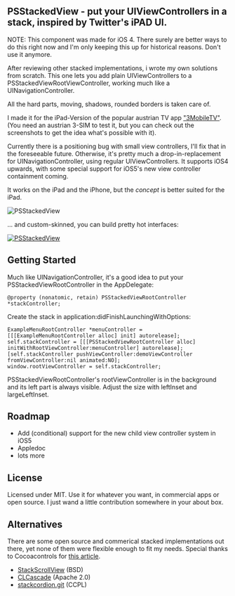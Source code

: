 ## PSStackedView - put your UIViewControllers in a stack, inspired by Twitter's iPAD UI.


NOTE: This component was made for iOS 4. There surely are better ways to do this right now and I'm only keeping this up for historical reasons. Don't use it anymore.




After reviewing other stacked implementations, i wrote my own solutions from scratch.
This one lets you add plain UIViewControllers to a PSStackedViewRootViewController, working much like a UINavigationController.

All the hard parts, moving, shadows, rounded borders is taken care of.

I made it for the iPad-Version of the popular austrian TV app ["3MobileTV"](http://itunes.apple.com/at/app/3mobiletv/id404154552?mt=8).
(You need an austrian 3-SIM to test it, but you can check out the screenshots to get the idea what's possible with it).

Currently there is a positioning bug with small view controllers, I'll fix that in the foreseeable future. Otherwise, it's pretty much a drop-in-replacement for UINavigationController, using regular UIViewControllers. It supports iOS4 upwards, with some special support for iOS5's new view controller containment coming.

It works on the iPad and the iPhone, but the _concept_ is better suited for the iPad.

![PSStackedView](http://f.cl.ly/items/2O1p18263a2Q27223R3h/Screen%20Shot%202011-11-01%20at%206.03.02%20PM.png)

... and custom-skinned, you can build pretty hot interfaces:

[![PSStackedView](http://f.cl.ly/items/2Z0w0D1P0y1h2N1V3d1t/mzl.svmxiutd.png)](http://itunes.apple.com/at/app/3mobiletv/id404154552?mt=8)

## Getting Started

Much like UINavigationController, it's a good idea to put your PSStackedViewRootController in the AppDelegate:

```objc
@property (nonatomic, retain) PSStackedViewRootController *stackController;
```

Create the stack in application:didFinishLaunchingWithOptions:

```objc
ExampleMenuRootController *menuController = [[[ExampleMenuRootController alloc] init] autorelease];
self.stackController = [[[PSStackedViewRootController alloc] initWithRootViewController:menuController] autorelease];
[self.stackController pushViewController:demoViewController fromViewController:nil animated:NO];
window.rootViewController = self.stackController;
```

PSStackedViewRootController's rootViewController is in the background and its left part is always visible. Adjust the size with leftInset and largeLeftInset.

## Roadmap
- Add (conditional) support for the new child view controller system in iOS5
- Appledoc
- lots more

## License
Licensed under MIT. Use it for whatever you want, in commercial apps or open source.
I just wand a little contribution somewhere in your about box.

## Alternatives
There are some open source and commerical stacked implementations out there, yet none of them were flexible enough to fit my needs.
Special thanks to Cocoacontrols for [this article](http://cocoacontrols.com/posts/how-to-build-the-twitter-ipad-user-experience).

* [StackScrollView](https://github.com/raweng/StackScrollView) (BSD)
* [CLCascade](https://github.com/creativelabs/CLCascade) (Apache 2.0)
* [stackcordion.git](https://github.com/openfinancedev/stackcordion.git) (CCPL)

